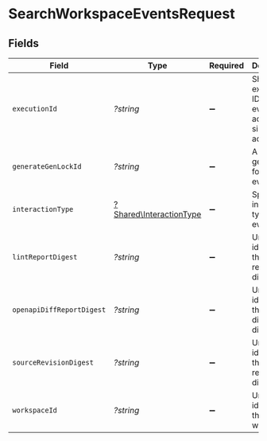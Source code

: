 # SearchWorkspaceEventsRequest


## Fields

| Field                                                             | Type                                                              | Required                                                          | Description                                                       |
| ----------------------------------------------------------------- | ----------------------------------------------------------------- | ----------------------------------------------------------------- | ----------------------------------------------------------------- |
| `executionId`                                                     | *?string*                                                         | :heavy_minus_sign:                                                | Shared execution ID for cli events across a single action.        |
| `generateGenLockId`                                               | *?string*                                                         | :heavy_minus_sign:                                                | A specific gen lock ID for the events.                            |
| `interactionType`                                                 | [?Shared\InteractionType](../../Models/Shared/InteractionType.md) | :heavy_minus_sign:                                                | Specified interaction type for events.                            |
| `lintReportDigest`                                                | *?string*                                                         | :heavy_minus_sign:                                                | Unique identifier of the lint report digest.                      |
| `openapiDiffReportDigest`                                         | *?string*                                                         | :heavy_minus_sign:                                                | Unique identifier of the openapi diff report digest.              |
| `sourceRevisionDigest`                                            | *?string*                                                         | :heavy_minus_sign:                                                | Unique identifier of the source revision digest.                  |
| `workspaceId`                                                     | *?string*                                                         | :heavy_minus_sign:                                                | Unique identifier of the workspace.                               |